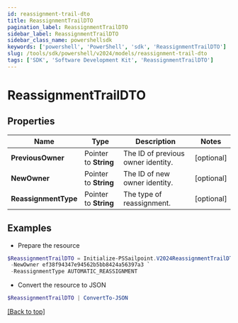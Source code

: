 ```yaml
---
id: reassignment-trail-dto
title: ReassignmentTrailDTO
pagination_label: ReassignmentTrailDTO
sidebar_label: ReassignmentTrailDTO
sidebar_class_name: powershellsdk
keywords: ['powershell', 'PowerShell', 'sdk', 'ReassignmentTrailDTO'] 
slug: /tools/sdk/powershell/v2024/models/reassignment-trail-dto
tags: ['SDK', 'Software Development Kit', 'ReassignmentTrailDTO']
---
```



# ReassignmentTrailDTO

## Properties

Name | Type | Description | Notes
------------ | ------------- | ------------- | -------------
**PreviousOwner** |  Pointer to **String** | The ID of previous owner identity. | [optional] 
**NewOwner** |  Pointer to **String** | The ID of new owner identity. | [optional] 
**ReassignmentType** |  Pointer to **String** | The type of reassignment. | [optional] 

## Examples

- Prepare the resource
```powershell
$ReassignmentTrailDTO = Initialize-PSSailpoint.V2024ReassignmentTrailDTO  -PreviousOwner ef38f94347e94562b5bb8424a56397d8 `
 -NewOwner ef38f94347e94562b5bb8424a56397a3 `
 -ReassignmentType AUTOMATIC_REASSIGNMENT
```

- Convert the resource to JSON
```powershell
$ReassignmentTrailDTO | ConvertTo-JSON
```


[[Back to top]](#) 


